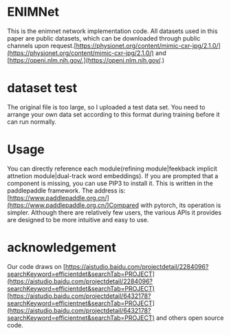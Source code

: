 # ENIMNet
This is the enimnet network implementation code.
All datasets used in this paper are public datasets, which can be downloaded through public channels upon request.[https://physionet.org/content/mimic-cxr-jpg/2.1.0/](https://physionet.org/content/mimic-cxr-jpg/2.1.0/) and [https://openi.nlm.nih.gov/.](https://openi.nlm.nih.gov/.)
# dataset test
The original file is too large, so I uploaded a test data set. You need to arrange your own data set according to this format during training before it can run normally.
# Usage
You can directly reference each module(refining module|feekback implicit attnetion module|dual-track word embeddings). If you are prompted that a component is missing, you can use PIP3 to install it.
This is written in the paddlepaddle framework. The address is:[https://www.paddlepaddle.org.cn/](https://www.paddlepaddle.org.cn/)Compared with pytorch, its operation is simpler. Although there are relatively few users, the various APIs it provides are designed to be more intuitive and easy to use.
# acknowledgement
Our code draws on [https://aistudio.baidu.com/projectdetail/2284096?searchKeyword=efficientdet&searchTab=PROJECT](https://aistudio.baidu.com/projectdetail/2284096?searchKeyword=efficientdet&searchTab=PROJECT)
[https://aistudio.baidu.com/projectdetail/6432178?searchKeyword=efficientnet&searchTab=PROJECT](https://aistudio.baidu.com/projectdetail/6432178?searchKeyword=efficientnet&searchTab=PROJECT)
and others open source code.
